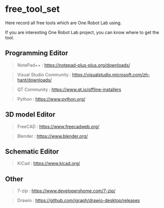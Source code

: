 # free_tool_set
Here record all free tools which are One Robot Lab using.

If you are interesting One Robot Lab project, you can know where to get the tool.

## Programming Editor
> NotePad++ : https://notepad-plus-plus.org/downloads/

> Visual Studio Community : https://visualstudio.microsoft.com/zh-hant/downloads/

> QT Community : https://www.qt.io/offline-installers

> Python : https://www.python.org/

## 3D model Editor
> FreeCAD : https://www.freecadweb.org/

> Blender : https://www.blender.org/

## Schematic Editor
> KiCad : https://www.kicad.org/

## Other
> 7-zip : https://www.developershome.com/7-zip/

> Drawio : https://github.com/jgraph/drawio-desktop/releases
